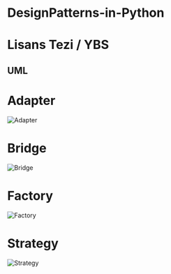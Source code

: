 # DesignPatterns-in-Python
# Lisans Tezi / YBS

## UML
# Adapter
![Adapter](https://user-images.githubusercontent.com/63148309/233108525-f417621b-8dbc-4228-be72-ff1ce40094d4.png)

# Bridge
![Bridge](https://user-images.githubusercontent.com/63148309/233109332-2a87e47f-0f50-4395-a7bc-ffdccb7e6e63.png)

# Factory
![Factory](https://user-images.githubusercontent.com/63148309/233109483-c5d0a2e5-95da-4106-8b77-5f8f7931d71b.png)

# Strategy
![Strategy](https://user-images.githubusercontent.com/63148309/233109501-a01a2bf4-c5e3-4953-b764-77772f709c72.png)
